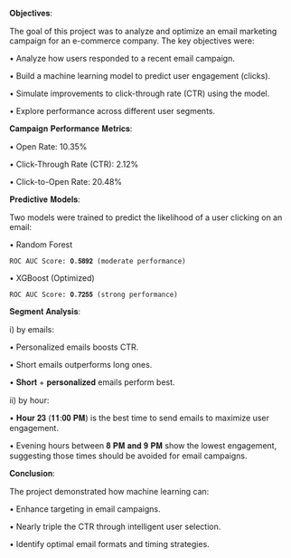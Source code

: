 𝐎𝐛𝐣𝐞𝐜𝐭𝐢𝐯𝐞𝐬:

The goal of this project was to analyze and optimize an email marketing campaign for an e-commerce company. The key objectives were:

•	Analyze how users responded to a recent email campaign.

•	Build a machine learning model to predict user engagement (clicks).

•	Simulate improvements to click-through rate (CTR) using the model.

•	Explore performance across different user segments.


𝐂𝐚𝐦𝐩𝐚𝐢𝐠𝐧 𝐏𝐞𝐫𝐟𝐨𝐫𝐦𝐚𝐧𝐜𝐞 𝐌𝐞𝐭𝐫𝐢𝐜𝐬:

•	Open Rate: 10.35%

•	Click-Through Rate (CTR): 2.12%

•	Click-to-Open Rate: 20.48%


𝐏𝐫𝐞𝐝𝐢𝐜𝐭𝐢𝐯𝐞 𝐌𝐨𝐝𝐞𝐥𝐬:

Two models were trained to predict the likelihood of a user clicking on an email:

•	Random Forest

    ROC AUC Score: 𝟎.𝟓𝟖𝟗𝟐 (moderate performance)
    
•	XGBoost (Optimized)

    ROC AUC Score: 𝟎.𝟕𝟐𝟓𝟓 (strong performance)

𝐒𝐞𝐠𝐦𝐞𝐧𝐭 𝐀𝐧𝐚𝐥𝐲𝐬𝐢𝐬:

i) by emails:

•	Personalized emails boosts CTR.

•	Short emails outperforms long ones.

•	𝐒𝐡𝐨𝐫𝐭 + 𝐩𝐞𝐫𝐬𝐨𝐧𝐚𝐥𝐢𝐳𝐞𝐝 emails perform best.

ii) by hour:

•	𝐇𝐨𝐮𝐫 𝟐𝟑 (𝟏𝟏:𝟎𝟎 𝐏𝐌) is the best time to send emails to maximize user engagement.

•	Evening hours between 𝟖 𝐏𝐌 𝐚𝐧𝐝 𝟗 𝐏𝐌 show the lowest engagement, suggesting those times should be avoided for email campaigns.



𝐂𝐨𝐧𝐜𝐥𝐮𝐬𝐢𝐨𝐧:
 
The project demonstrated how machine learning can:

•	Enhance targeting in email campaigns.

•	Nearly triple the CTR through intelligent user selection.

•	Identify optimal email formats and timing strategies.
